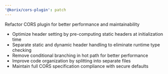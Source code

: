 ```yaml
---
'@korix/cors-plugin': patch
---
```


Refactor CORS plugin for better performance and maintainability

- Optimize header setting by pre-computing static headers at initialization time
- Separate static and dynamic header handling to eliminate runtime type checking
- Remove conditional branching in hot path for better performance
- Improve code organization by splitting into separate files
- Maintain full CORS specification compliance with secure defaults
